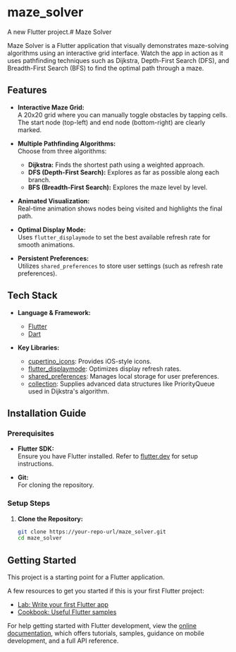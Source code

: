 # maze_solver

A new Flutter project.# Maze Solver

Maze Solver is a Flutter application that visually demonstrates maze-solving algorithms using an interactive grid interface. Watch the app in action as it uses pathfinding techniques such as Dijkstra, Depth-First Search (DFS), and Breadth-First Search (BFS) to find the optimal path through a maze.

## Features

- **Interactive Maze Grid:**  
  A 20x20 grid where you can manually toggle obstacles by tapping cells. The start node (top-left) and end node (bottom-right) are clearly marked.

- **Multiple Pathfinding Algorithms:**  
  Choose from three algorithms:
  - **Dijkstra:** Finds the shortest path using a weighted approach.
  - **DFS (Depth-First Search):** Explores as far as possible along each branch.
  - **BFS (Breadth-First Search):** Explores the maze level by level.

- **Animated Visualization:**  
  Real-time animation shows nodes being visited and highlights the final path.

- **Optimal Display Mode:**  
  Uses `flutter_displaymode` to set the best available refresh rate for smooth animations.

- **Persistent Preferences:**  
  Utilizes `shared_preferences` to store user settings (such as refresh rate preferences).

## Tech Stack

- **Language & Framework:**  
  - [Flutter](https://flutter.dev)  
  - [Dart](https://dart.dev)

- **Key Libraries:**  
  - [cupertino_icons](https://pub.dev/packages/cupertino_icons): Provides iOS-style icons.  
  - [flutter_displaymode](https://pub.dev/packages/flutter_displaymode): Optimizes display refresh rates.  
  - [shared_preferences](https://pub.dev/packages/shared_preferences): Manages local storage for user preferences.  
  - [collection](https://pub.dev/packages/collection): Supplies advanced data structures like PriorityQueue used in Dijkstra's algorithm.

## Installation Guide

### Prerequisites

- **Flutter SDK:**  
  Ensure you have Flutter installed. Refer to [flutter.dev](https://flutter.dev) for setup instructions.

- **Git:**  
  For cloning the repository.

### Setup Steps

1. **Clone the Repository:**
   ```bash
   git clone https://your-repo-url/maze_solver.git
   cd maze_solver


## Getting Started

This project is a starting point for a Flutter application.

A few resources to get you started if this is your first Flutter project:

- [Lab: Write your first Flutter app](https://docs.flutter.dev/get-started/codelab)
- [Cookbook: Useful Flutter samples](https://docs.flutter.dev/cookbook)

For help getting started with Flutter development, view the
[online documentation](https://docs.flutter.dev/), which offers tutorials,
samples, guidance on mobile development, and a full API reference.
